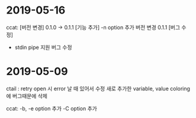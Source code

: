 # 2019-05-16
ccat:
[버전 변경]
0.1.0 -> 0.1.1
[기능 추가]
-n option 추가
버전 변경 0.1.1
[버그 수정]
- stdin pipe 지원 버그 수정

# 2019-05-09
ctail :
retry open 시 error 날 때 있어서 수정
새로 추가한 variable, value coloring 에 버그때문에 삭제

ccat:
-b, -e option 추가
-C option 추가
